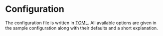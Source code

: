 # Configuration

The configuration file is written in [TOML](https://github.com/toml-lang/toml). All available options are given in the sample configuration along with their defaults and a short explanation.
